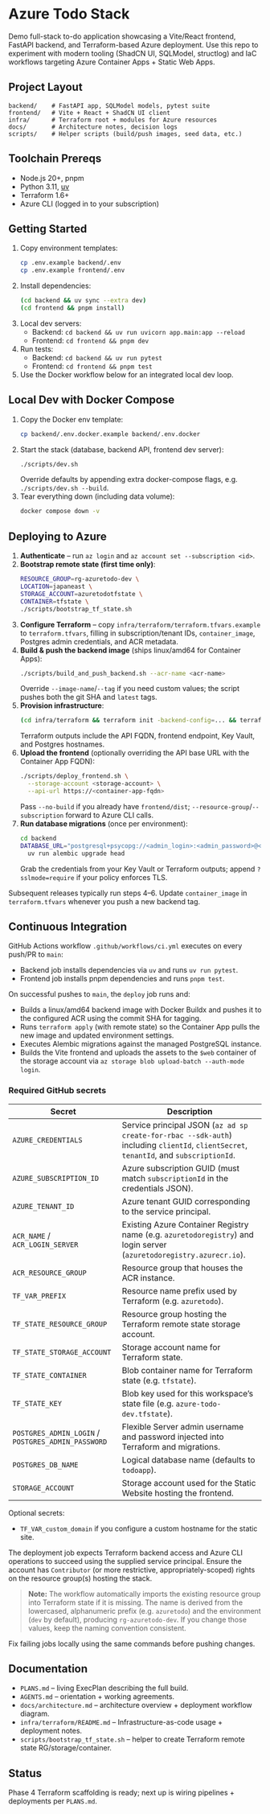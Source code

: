 # Azure Todo Stack

Demo full-stack to-do application showcasing a Vite/React frontend, FastAPI backend, and Terraform-based Azure deployment. Use this repo to experiment with modern tooling (ShadCN UI, SQLModel, structlog) and IaC workflows targeting Azure Container Apps + Static Web Apps.

## Project Layout

```
backend/    # FastAPI app, SQLModel models, pytest suite
frontend/   # Vite + React + ShadCN UI client
infra/      # Terraform root + modules for Azure resources
docs/       # Architecture notes, decision logs
scripts/    # Helper scripts (build/push images, seed data, etc.)
```

## Toolchain Prereqs

- Node.js 20+, pnpm
- Python 3.11, [uv](https://github.com/astral-sh/uv)
- Terraform 1.6+
- Azure CLI (logged in to your subscription)

## Getting Started

1. Copy environment templates:
   ```bash
   cp .env.example backend/.env
   cp .env.example frontend/.env
   ```
2. Install dependencies:
   ```bash
   (cd backend && uv sync --extra dev)
   (cd frontend && pnpm install)
   ```
3. Local dev servers:
   - Backend: `cd backend && uv run uvicorn app.main:app --reload`
   - Frontend: `cd frontend && pnpm dev`
4. Run tests:
   - Backend: `cd backend && uv run pytest`
   - Frontend: `cd frontend && pnpm test`
5. Use the Docker workflow below for an integrated local dev loop.

## Local Dev with Docker Compose

1. Copy the Docker env template:
   ```bash
   cp backend/.env.docker.example backend/.env.docker
   ```
2. Start the stack (database, backend API, frontend dev server):
   ```bash
   ./scripts/dev.sh
   ```
   Override defaults by appending extra docker-compose flags, e.g. `./scripts/dev.sh --build`.
3. Tear everything down (including data volume):
   ```bash
   docker compose down -v
   ```

## Deploying to Azure

1. **Authenticate** – run `az login` and `az account set --subscription <id>`.
2. **Bootstrap remote state (first time only)**:
   ```bash
   RESOURCE_GROUP=rg-azuretodo-dev \
   LOCATION=japaneast \
   STORAGE_ACCOUNT=azuretodotfstate \
   CONTAINER=tfstate \
   ./scripts/bootstrap_tf_state.sh
   ```
3. **Configure Terraform** – copy `infra/terraform/terraform.tfvars.example` to `terraform.tfvars`, filling in subscription/tenant IDs, `container_image`, Postgres admin credentials, and ACR metadata.
4. **Build & push the backend image** (ships linux/amd64 for Container Apps):
   ```bash
   ./scripts/build_and_push_backend.sh --acr-name <acr-name>
   ```
   Override `--image-name`/`--tag` if you need custom values; the script pushes both the git SHA and `latest` tags.
5. **Provision infrastructure**:
   ```bash
   (cd infra/terraform && terraform init -backend-config=... && terraform plan && terraform apply)
   ```
   Terraform outputs include the API FQDN, frontend endpoint, Key Vault, and Postgres hostnames.
6. **Upload the frontend** (optionally overriding the API base URL with the Container App FQDN):
   ```bash
   ./scripts/deploy_frontend.sh \
     --storage-account <storage-account> \
     --api-url https://<container-app-fqdn>
   ```
   Pass `--no-build` if you already have `frontend/dist`; `--resource-group`/`--subscription` forward to Azure CLI calls.
7. **Run database migrations** (once per environment):
   ```bash
   cd backend
   DATABASE_URL="postgresql+psycopg://<admin_login>:<admin_password>@<postgres_fqdn>:5432/<db_name>" \
     uv run alembic upgrade head
   ```
   Grab the credentials from your Key Vault or Terraform outputs; append `?sslmode=require` if your policy enforces TLS.

Subsequent releases typically run steps 4–6. Update `container_image` in `terraform.tfvars` whenever you push a new backend tag.

## Continuous Integration

GitHub Actions workflow `.github/workflows/ci.yml` executes on every push/PR to `main`:
- Backend job installs dependencies via `uv` and runs `uv run pytest`.
- Frontend job installs pnpm dependencies and runs `pnpm test`.

On successful pushes to `main`, the `deploy` job runs and:
- Builds a linux/amd64 backend image with Docker Buildx and pushes it to the configured ACR using the commit SHA for tagging.
- Runs `terraform apply` (with remote state) so the Container App pulls the new image and updated environment settings.
- Executes Alembic migrations against the managed PostgreSQL instance.
- Builds the Vite frontend and uploads the assets to the `$web` container of the storage account via `az storage blob upload-batch --auth-mode login`.

### Required GitHub secrets

| Secret | Description |
| --- | --- |
| `AZURE_CREDENTIALS` | Service principal JSON (`az ad sp create-for-rbac --sdk-auth`) including `clientId`, `clientSecret`, `tenantId`, and `subscriptionId`. |
| `AZURE_SUBSCRIPTION_ID` | Azure subscription GUID (must match `subscriptionId` in the credentials JSON). |
| `AZURE_TENANT_ID` | Azure tenant GUID corresponding to the service principal. |
| `ACR_NAME` / `ACR_LOGIN_SERVER` | Existing Azure Container Registry name (e.g. `azuretodoregistry`) and login server (`azuretodoregistry.azurecr.io`). |
| `ACR_RESOURCE_GROUP` | Resource group that houses the ACR instance. |
| `TF_VAR_PREFIX` | Resource name prefix used by Terraform (e.g. `azuretodo`). |
| `TF_STATE_RESOURCE_GROUP` | Resource group hosting the Terraform remote state storage account. |
| `TF_STATE_STORAGE_ACCOUNT` | Storage account name for Terraform state. |
| `TF_STATE_CONTAINER` | Blob container name for Terraform state (e.g. `tfstate`). |
| `TF_STATE_KEY` | Blob key used for this workspace’s state file (e.g. `azure-todo-dev.tfstate`). |
| `POSTGRES_ADMIN_LOGIN` / `POSTGRES_ADMIN_PASSWORD` | Flexible Server admin username and password injected into Terraform and migrations. |
| `POSTGRES_DB_NAME` | Logical database name (defaults to `todoapp`). |
| `STORAGE_ACCOUNT` | Storage account used for the Static Website hosting the frontend. |

Optional secrets:
- `TF_VAR_custom_domain` if you configure a custom hostname for the static site.

The deployment job expects Terraform backend access and Azure CLI operations to succeed using the supplied service principal. Ensure the account has `Contributor` (or more restrictive, appropriately-scoped) rights on the resource group(s) hosting the stack.

> **Note:** The workflow automatically imports the existing resource group into Terraform state if it is missing. The name is derived from the lowercased, alphanumeric prefix (e.g. `azuretodo`) and the environment (`dev` by default), producing `rg-azuretodo-dev`. If you change those values, keep the naming convention consistent.

Fix failing jobs locally using the same commands before pushing changes.

## Documentation

- `PLANS.md` – living ExecPlan describing the full build.
- `AGENTS.md` – orientation + working agreements.
- `docs/architecture.md` – architecture overview + deployment workflow diagram.
- `infra/terraform/README.md` – Infrastructure-as-code usage + deployment notes.
- `scripts/bootstrap_tf_state.sh` – helper to create Terraform remote state RG/storage/container.

## Status

Phase 4 Terraform scaffolding is ready; next up is wiring pipelines + deployments per `PLANS.md`.
